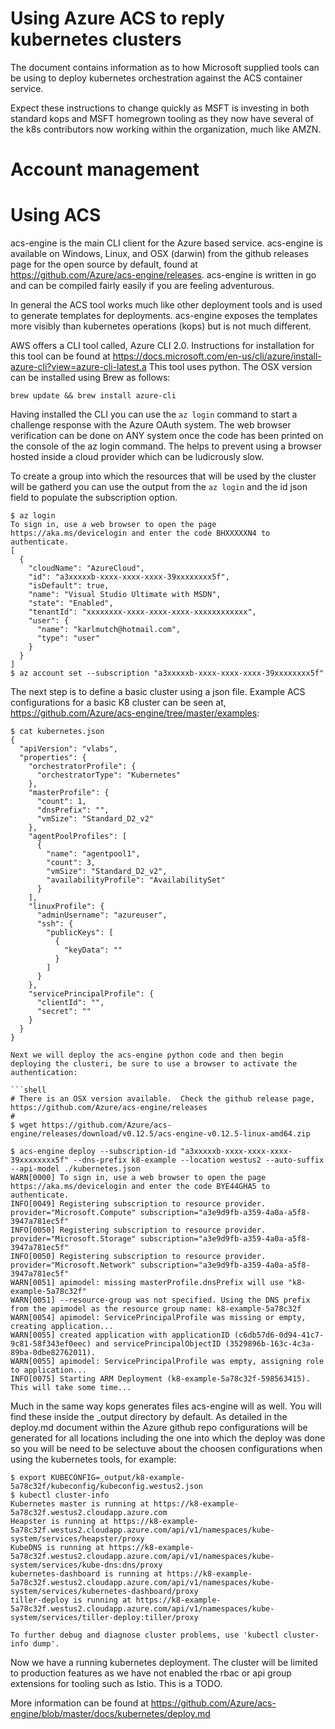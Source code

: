 # Using Azure ACS to reply kubernetes clusters

The document contains information as to how Microsoft supplied tools can be using to deploy kubernetes orchestration against the ACS container service.

Expect these instructions to change quickly as MSFT is investing in both standard kops and MSFT homegrown tooling as they now have several of the k8s contributors now working within the organization, much like AMZN.

# Account management

# Using ACS

acs-engine is the main CLI client for the Azure based service.  acs-engine is available on Windows, Linux, and OSX (darwin) from the github releases page for the open source by default, found at https://github.com/Azure/acs-engine/releases.  acs-engine is written in go and can be compiled fairly easily if you are feeling adventurous.

In general the ACS tool works much like other deployment tools and is used to generate templates for deployments.  acs-engine exposes the templates more visibly than kubernetes operations (kops) but is not much different.

AWS offers a CLI tool called, Azure CLI 2.0.  Instructions for installation for this tool can be found at https://docs.microsoft.com/en-us/cli/azure/install-azure-cli?view=azure-cli-latest.a  This tool uses python.  The OSX version can be installed using Brew as follows:

```
brew update && brew install azure-cli
```

Having installed the CLI you can use the `az login` command to start a challenge response with the Azure OAuth system.  The web browser verification can be done on ANY system once the code has been printed on the console of the az login command.  The helps to prevent using a browser hosted inside a cloud provider which can be ludicrously slow.

To create a group into which the resources that will be used by the cluster will be gatherd you can use the output from the `az login` and the id json field to populate the subscription option.

```shell
$ az login
To sign in, use a web browser to open the page https://aka.ms/devicelogin and enter the code BHXXXXXN4 to authenticate.
[
  {
    "cloudName": "AzureCloud",
    "id": "a3xxxxxb-xxxx-xxxx-xxxx-39xxxxxxxx5f",
    "isDefault": true,
    "name": "Visual Studio Ultimate with MSDN",
    "state": "Enabled",
    "tenantId": "xxxxxxxx-xxxx-xxxx-xxxx-xxxxxxxxxxxx",
    "user": {
      "name": "karlmutch@hotmail.com",
      "type": "user"
    }
  }
]
$ az account set --subscription "a3xxxxxb-xxxx-xxxx-xxxx-39xxxxxxxx5f"
```

The next step is to define a basic cluster using a json file. Example ACS configurations for a basic K8 cluster can be seen at, https://github.com/Azure/acs-engine/tree/master/examples:

```shell
$ cat kubernetes.json
{
  "apiVersion": "vlabs",
  "properties": {
    "orchestratorProfile": {
      "orchestratorType": "Kubernetes"
    },
    "masterProfile": {
      "count": 1,
      "dnsPrefix": "",
      "vmSize": "Standard_D2_v2"
    },
    "agentPoolProfiles": [
      {
        "name": "agentpool1",
        "count": 3,
        "vmSize": "Standard_D2_v2",
        "availabilityProfile": "AvailabilitySet"
      }
    ],
    "linuxProfile": {
      "adminUsername": "azureuser",
      "ssh": {
        "publicKeys": [
          {
            "keyData": ""
          }
        ]
      }
    },
    "servicePrincipalProfile": {
      "clientId": "",
      "secret": ""
    }
  }
}

Next we will deploy the acs-engine python code and then begin deploying the clusteri, be sure to use a browser to activate the authentication:

```shell
# There is an OSX version available.  Check the github release page, https://github.com/Azure/acs-engine/releases
#
$ wget https://github.com/Azure/acs-engine/releases/download/v0.12.5/acs-engine-v0.12.5-linux-amd64.zip

$ acs-engine deploy --subscription-id "a3xxxxxb-xxxx-xxxx-xxxx-39xxxxxxxx5f" --dns-prefix k8-example --location westus2 --auto-suffix --api-model ./kubernetes.json
WARN[0000] To sign in, use a web browser to open the page https://aka.ms/devicelogin and enter the code BYE44GHA5 to authenticate.
INFO[0049] Registering subscription to resource provider. provider="Microsoft.Compute" subscription="a3e9d9fb-a359-4a0a-a5f8-3947a781ec5f"
INFO[0050] Registering subscription to resource provider. provider="Microsoft.Storage" subscription="a3e9d9fb-a359-4a0a-a5f8-3947a781ec5f"
INFO[0050] Registering subscription to resource provider. provider="Microsoft.Network" subscription="a3e9d9fb-a359-4a0a-a5f8-3947a781ec5f"
WARN[0051] apimodel: missing masterProfile.dnsPrefix will use "k8-example-5a78c32f"
WARN[0051] --resource-group was not specified. Using the DNS prefix from the apimodel as the resource group name: k8-example-5a78c32f
WARN[0054] apimodel: ServicePrincipalProfile was missing or empty, creating application...
WARN[0055] created application with applicationID (c6db57d6-0d94-41c7-9c81-58f343ef0eec) and servicePrincipalObjectID (3529896b-163c-4c3a-89ba-0dbe82762011).
WARN[0055] apimodel: ServicePrincipalProfile was empty, assigning role to application...
INFO[0075] Starting ARM Deployment (k8-example-5a78c32f-598563415). This will take some time...
```

Much in the same way kops generates files acs-engine will as well.  You will find these inside the _output directory by default.  As detailed in the deploy.md document within the Azure github repo configurations will be generated for all locations including the one into which the deploy was done so you will be need to be selectuve about the choosen configurations when using the kubernetes tools, for example:

```shell
$ export KUBECONFIG=_output/k8-example-5a78c32f/kubeconfig/kubeconfig.westus2.json
$ kubectl cluster-info
Kubernetes master is running at https://k8-example-5a78c32f.westus2.cloudapp.azure.com
Heapster is running at https://k8-example-5a78c32f.westus2.cloudapp.azure.com/api/v1/namespaces/kube-system/services/heapster/proxy
KubeDNS is running at https://k8-example-5a78c32f.westus2.cloudapp.azure.com/api/v1/namespaces/kube-system/services/kube-dns:dns/proxy
kubernetes-dashboard is running at https://k8-example-5a78c32f.westus2.cloudapp.azure.com/api/v1/namespaces/kube-system/services/kubernetes-dashboard/proxy
tiller-deploy is running at https://k8-example-5a78c32f.westus2.cloudapp.azure.com/api/v1/namespaces/kube-system/services/tiller-deploy:tiller/proxy

To further debug and diagnose cluster problems, use 'kubectl cluster-info dump'.
```

Now we have a running kubernetes deployment.  The cluster will be limited to production features as we have not enabled the rbac or api group extensions for tooling such as Istio.  This is a TODO.

More information can be found at https://github.com/Azure/acs-engine/blob/master/docs/kubernetes/deploy.md

